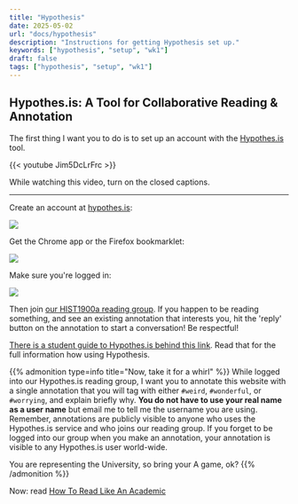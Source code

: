 ```yaml
---
title: "Hypothesis"
date: 2025-05-02
url: "docs/hypothesis"
description: "Instructions for getting Hypothesis set up."
keywords: ["hypothesis", "setup", "wk1"]
draft: false
tags: ["hypothesis", "setup", "wk1"]
---
```


## Hypothes.is: A Tool for Collaborative Reading & Annotation 

The first thing I want you to do is to set up an account with the [Hypothes.is](https://hypothes.is) tool.

{{< youtube Jim5DcLrFrc >}}

While watching this video, turn on the closed captions.

---

Create an account at [hypothes.is](http://hypothes.is):

![](https://d242fdlp0qlcia.cloudfront.net/uploads/2015/08/28181440/signin.png)

Get the Chrome app or the Firefox bookmarklet:

![](https://d242fdlp0qlcia.cloudfront.net/uploads/2015/08/28181440/install.png)

Make sure you're logged in:

![](https://d242fdlp0qlcia.cloudfront.net/uploads/2015/08/28181440/signin2.png)

Then join [our HIST1900a reading group](https://hypothes.is/groups/eyW4RXMR/hist1900a-f25). If you happen to be reading something, and see an existing annotation that interests you, hit the 'reply' button on the annotation to start a conversation! Be respectful!

[There is a student guide to Hypothes.is behind this link](https://web.hypothes.is/quick-start-guide-for-students/). Read that for the full information how using Hypothesis.

{{% admonition type=info title="Now, take it for a whirl" %}}
While logged into our Hypothes.is reading group, I want you to annotate this website with a single annotation that you will tag with either `#weird`, `#wonderful`, or `#worrying`, and explain briefly why. **You do not have to use your real name as a user name** but email me to tell me the username you are using. Remember, annotations are publicly visible to anyone who uses the Hypothes.is service and who joins our reading group. If you forget to be logged into our group when you make an annotation, your annotation is visible to any Hypothes.is user world-wide. 

You are representing the University, so bring your A game, ok?
{{% /admonition %}}

Now: read [How To Read Like An Academic](../docs/read-like-an-academic)
